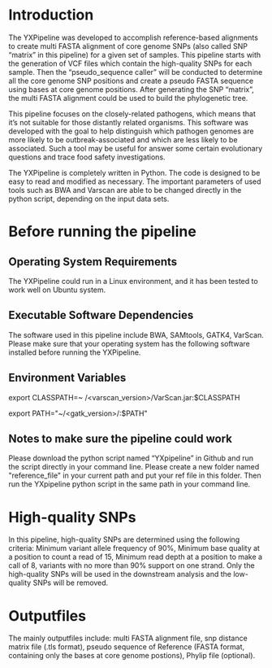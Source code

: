 # Introduction

The YXPipeline was developed to accomplish reference-based alignments to create multi FASTA alignment of core genome SNPs (also called SNP “matrix” in this pipeline) for a given set of samples. This pipeline starts with the generation of VCF files which contain the high-quality SNPs for each sample. Then the “pseudo_sequence caller” will be conducted to determine all the core genome SNP positions and create a pseudo FASTA sequence using bases at core genome positions. After generating the SNP “matrix”, the multi FASTA alignment could be used to build the phylogenetic tree.

This pipeline focuses on the closely-related pathogens, which means that it’s not suitable for those distantly related organisms. This software was developed with the goal to help distinguish which pathogen genomes are more likely to be outbreak-associated and which are less likely to be associated. Such a tool may be useful for answer some certain evolutionary questions and trace food safety investigations.

The YXPipeline is completely written in Python. The code is designed to be easy to read and modified as necessary. The important parameters of used tools such as BWA and Varscan are able to be changed directly in the python script, depending on the input data sets.


# Before running the pipeline
## Operating System Requirements

The YXPipeline could run in a Linux environment, and it has been tested to work well on Ubuntu system.
## Executable Software Dependencies

The software used in this pipeline include BWA, SAMtools, GATK4, VarScan. Please make sure that your operating system has the following software installed before running the YXPipeline.

## Environment Variables

export CLASSPATH=~ /<varscan_version>/VarScan.jar:$CLASSPATH

export PATH="~/<gatk_version>/:$PATH"

## Notes to make sure the pipeline could work

Please download the python script named “YXpipeline” in Github and run the script directly in your command line.
Please create a new folder named "reference_file" in your current path and put your ref file in this folder. Then run the YXpipeline python script in the same path in your command line.


# High-quality SNPs

In this pipeline, high-quality SNPs are determined using the following criteria: Minimum variant allele frequency of 90%, Minimum base quality at a position to count a read of 15, Minimum read depth at a position to make a call of 8, variants with no more than 90% support on one strand. Only the high-quality SNPs will be used in the downstream analysis and the low-quality SNPs will be removed.


# Outputfiles

The mainly outputfiles include: multi FASTA alignment file, snp distance matrix file (.tls format), pseudo sequence of Reference (FASTA format, containing only the bases at core genome postions), Phylip file (optional).
